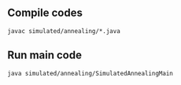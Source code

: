 ## Compile codes
`javac simulated/annealing/*.java`

## Run main code
`java simulated/annealing/SimulatedAnnealingMain`
